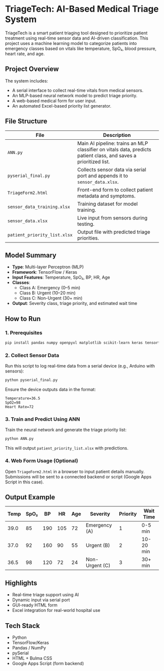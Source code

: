 # TriageTech: AI-Based Medical Triage System

TriageTech is a smart patient triaging tool designed to prioritize patient treatment using real-time sensor data and AI-driven classification. This project uses a machine learning model to categorize patients into emergency classes based on vitals like temperature, SpO₂, blood pressure, heart rate, and age.

##  Project Overview

The system includes:
- A serial interface to collect real-time vitals from medical sensors.
- An MLP-based neural network model to predict triage priority.
- A web-based medical form for user input.
- An automated Excel-based priority list generator.

##  File Structure

| File | Description |
|------|-------------|
| `ANN.py` | Main AI pipeline: trains an MLP classifier on vitals data, predicts patient class, and saves a prioritized list. |
| `pyserial_final.py` | Collects sensor data via serial port and appends it to `sensor_data.xlsx`. |
| `TriageForm2.html` | Front-end form to collect patient metadata and symptoms. |
| `sensor_data_training.xlsx` | Training dataset for model training. |
| `sensor_data.xlsx` | Live input from sensors during testing. |
| `patient_priority_list.xlsx` | Output file with predicted triage priorities. |

##  Model Summary

- **Type**: Multi-layer Perceptron (MLP)
- **Framework**: TensorFlow / Keras
- **Input Features**: Temperature, SpO₂, BP, HR, Age
- **Classes**:
  - Class A: Emergency (0–5 min)
  - Class B: Urgent (10–20 min)
  - Class C: Non-Urgent (30+ min)
- **Output**: Severity class, triage priority, and estimated wait time

##  How to Run

### 1. Prerequisites

```bash
pip install pandas numpy openpyxl matplotlib scikit-learn keras tensorflow pyserial
```

### 2. Collect Sensor Data

Run this script to log real-time data from a serial device (e.g., Arduino with sensors):

```bash
python pyserial_final.py
```

Ensure the device outputs data in the format:
```
Temperature=36.5
SpO2=98
Heart Rate=72
```

### 3. Train and Predict Using ANN

Train the neural network and generate the triage priority list:

```bash
python ANN.py
```

This will output `patient_priority_list.xlsx` with predictions.

### 4. Web Form Usage (Optional)

Open `TriageForm2.html` in a browser to input patient details manually. Submissions will be sent to a connected backend or script (Google Apps Script in this case).

##  Output Example

| Temp | SpO₂ | BP | HR | Age | Severity | Priority | Wait Time |
|------|------|----|----|-----|----------|----------|-----------|
| 39.0 | 85   | 190| 105| 72  | Emergency (A) | 1 | 0-5 min |
| 37.0 | 92   | 160| 90 | 55  | Urgent (B)    | 2 | 10-20 min |
| 36.5 | 98   | 120| 72 | 24  | Non-Urgent (C)| 3 | 30+ min |

##  Highlights

- Real-time triage support using AI
- Dynamic input via serial port
- GUI-ready HTML form
- Excel integration for real-world hospital use

##  Tech Stack

- Python
- TensorFlow/Keras
- Pandas / NumPy
- pySerial
- HTML + Bulma CSS
- Google Apps Script (form backend)

